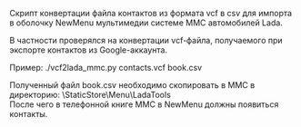 Скрипт конвертации файла контактов из формата vcf в csv для импорта в оболочку NewMenu мультимедии системе MMC автомобилей Lada.

В частности проверялся на конвертации vcf-файла, получаемого при экспорте контактов из Google-аккаунта.

Пример:
./vcf2lada_mmc.py contacts.vcf book.csv

Полученный файл book.csv необходимо скопировать в MMC в директорию: \StaticStore\Menu\LadaTools\
После чего в телефонной книге MMC в NewMenu должны появиться контакты.
